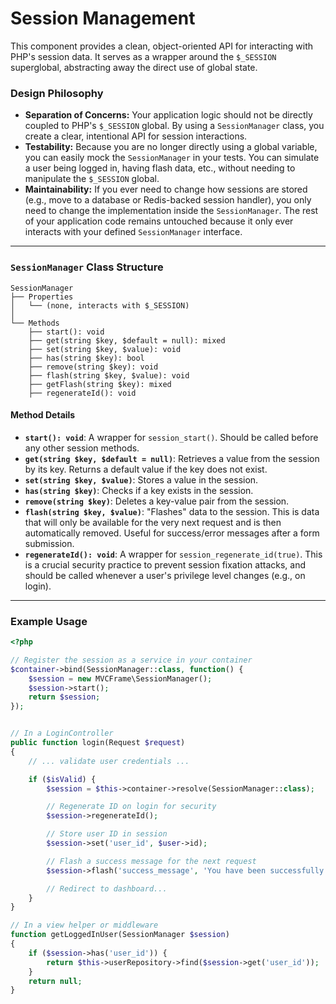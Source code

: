 # Session Management

This component provides a clean, object-oriented API for interacting with PHP's session data. It serves as a wrapper around the `$_SESSION` superglobal, abstracting away the direct use of global state.

### Design Philosophy

*   **Separation of Concerns:** Your application logic should not be directly coupled to PHP's `$_SESSION` global. By using a `SessionManager` class, you create a clear, intentional API for session interactions.
*   **Testability:** Because you are no longer directly using a global variable, you can easily mock the `SessionManager` in your tests. You can simulate a user being logged in, having flash data, etc., without needing to manipulate the `$_SESSION` global.
*   **Maintainability:** If you ever need to change how sessions are stored (e.g., move to a database or Redis-backed session handler), you only need to change the implementation inside the `SessionManager`. The rest of your application code remains untouched because it only ever interacts with your defined `SessionManager` interface.

---

### `SessionManager` Class Structure

```
SessionManager
├── Properties
│   └── (none, interacts with $_SESSION)
│
└── Methods
    ├── start(): void
    ├── get(string $key, $default = null): mixed
    ├── set(string $key, $value): void
    ├── has(string $key): bool
    ├── remove(string $key): void
    ├── flash(string $key, $value): void
    ├── getFlash(string $key): mixed
    ├── regenerateId(): void
```

#### Method Details

*   **`start(): void`**: A wrapper for `session_start()`. Should be called before any other session methods.
*   **`get(string $key, $default = null)`**: Retrieves a value from the session by its key. Returns a default value if the key does not exist.
*   **`set(string $key, $value)`**: Stores a value in the session.
*   **`has(string $key)`**: Checks if a key exists in the session.
*   **`remove(string $key)`**: Deletes a key-value pair from the session.
*   **`flash(string $key, $value)`**: "Flashes" data to the session. This is data that will only be available for the very next request and is then automatically removed. Useful for success/error messages after a form submission.
*   **`regenerateId(): void`**: A wrapper for `session_regenerate_id(true)`. This is a crucial security practice to prevent session fixation attacks, and should be called whenever a user's privilege level changes (e.g., on login).

---

### Example Usage

```php
<?php

// Register the session as a service in your container
$container->bind(SessionManager::class, function() {
    $session = new MVCFrame\SessionManager();
    $session->start();
    return $session;
});


// In a LoginController
public function login(Request $request)
{
    // ... validate user credentials ...

    if ($isValid) {
        $session = $this->container->resolve(SessionManager::class);

        // Regenerate ID on login for security
        $session->regenerateId();

        // Store user ID in session
        $session->set('user_id', $user->id);

        // Flash a success message for the next request
        $session->flash('success_message', 'You have been successfully logged in.');

        // Redirect to dashboard...
    }
}

// In a view helper or middleware
function getLoggedInUser(SessionManager $session)
{
    if ($session->has('user_id')) {
        return $this->userRepository->find($session->get('user_id'));
    }
    return null;
}
```
